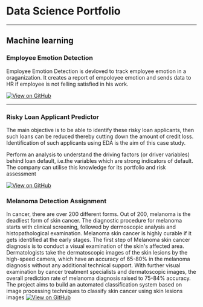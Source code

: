 # Data Science Portfolio
---
## Machine learning

### Employee Emotion Detection

Employee Emotion Detection is devloved to track employee emotion in a oraganization.
It creates a report of empoloyee emotion and sends data to HR if employee is not felling satisfied in his work.


[![View on GitHub](https://img.shields.io/badge/GitHub-View_on_GitHub-blue?logo=GitHub)](https://github.com/Prasun0512/Employee_Emotion_Detection.git)

---
### Risky Loan Applicant Predictor 
The main objective is to be able to identify these risky loan applicants, 
then such loans can be reduced thereby cutting down the amount of credit loss. 
Identification of such applicants using EDA is the aim of this case study.   

Perform an analysis to understand the driving factors (or driver variables)
behind loan default, i.e.the variables which are strong indicators of default.  
The company can utilise this knowledge for its portfolio and risk assessment

[![View on GitHub](https://img.shields.io/badge/GitHub-View_on_GitHub-blue?logo=GitHub)](https://github.com/Prasun0512/LendingClubCaseStudy)

###  Melanoma Detection Assignment
In cancer, there are over 200 different forms. Out of 200, melanoma is the deadliest form of skin cancer. The diagnostic procedure for melanoma starts with clinical screening, followed by dermoscopic analysis and histopathological examination. Melanoma skin cancer is highly curable if it gets identified at the early stages. The first step of Melanoma skin cancer diagnosis is to conduct a visual examination of the skin's affected area. Dermatologists take the dermatoscopic images of the skin lesions by the high-speed camera, which have an accuracy of 65-80% in the melanoma diagnosis without any additional technical support. With further visual examination by cancer treatment specialists and dermatoscopic images, the overall prediction rate of melanoma diagnosis raised to 75-84% accuracy. The project aims to build an automated classification system based on image processing techniques to classify skin cancer using skin lesions images
[![View on GitHub](https://img.shields.io/badge/GitHub-View_on_GitHub-blue?logo=GitHub)](https://github.com/Prasun0512/Melanoma-Detection-Assignment)

